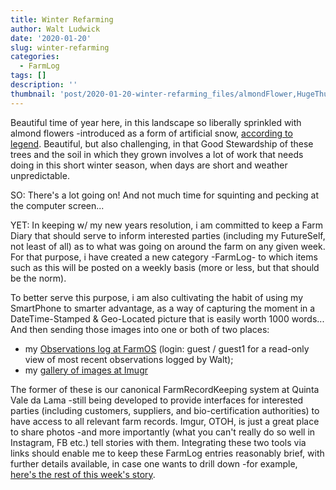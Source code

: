 ```yaml
---
title: Winter Refarming
author: Walt Ludwick
date: '2020-01-20'
slug: winter-refarming
categories:
  - FarmLog
tags: []
description: ''
thumbnail: 'post/2020-01-20-winter-refarming_files/almondFlower,HugeThumbnail.jpeg'
---
```

Beautiful time of year here, in this landscape so liberally sprinkled with almond flowers -introduced as a form of artificial snow, [according to legend](https://portuguesecooking.wordpress.com/2017/12/18/legend-of-the-almond-tree-blossom/).  Beautiful, but also challenging, in that Good Stewardship of these trees and the soil in which they grown involves a lot of work that needs doing in this short winter season, when days are short and weather unpredictable.

SO: There's a lot going on!  And not much time for squinting and pecking at the computer screen...

YET: In keeping w/ my new years resolution, i am committed to keep a Farm Diary that should serve to inform interested parties (including my FutureSelf, not least of all) as to what was going on around the farm on any given week.  For that purpose, i have created a new category -FarmLog- to which items such as this will be posted on a weekly basis (more or less, but that should be the norm).

To better serve this purpose, i am also cultivating the habit of using my SmartPhone to smarter advantage, as a way of capturing the moment in a DateTime-Stamped & Geo-Located picture that is easily worth 1000 words... And then sending those images into one or both of two places:

- my [Observations log at FarmOS](https://vdl.farmos.net/farm/logs/observations?name=&field_farm_log_owner_target_id%5B%5D=3&date_filter%5Bvalue%5D%5Bmonth%5D=&date_filter%5Bvalue%5D%5Bday%5D=&date_filter%5Bvalue%5D%5Byear%5D=&date_filter_1%5Bvalue%5D%5Bmonth%5D=&date_filter_1%5Bvalue%5D%5Bday%5D=&date_filter_1%5Bvalue%5D%5Byear%5D=&done=All&sort_by=timestamp&sort_order=DESC&items_per_page=50) (login: guest / guest1 for a read-only view of most recent observations logged by Walt);
- my [gallery of images at Imugr](https://imgur.com/user/ludwa6)

The former of these is our canonical FarmRecordKeeping system at Quinta Vale da Lama -still being developed to provide interfaces for interested parties (including customers, suppliers, and bio-certification authorities) to have access to all relevant farm records.  Imgur, OTOH, is just a great place to share photos -and more importantly (what you can't really do so well in Instagram, FB etc.) tell stories with them.  Integrating these two tools via links should enable me to keep these FarmLog entries reasonably brief, with further details available, in case one wants to drill down -for example, [here's the rest of this week's story](https://imgur.com/a/WFL42Fo).
